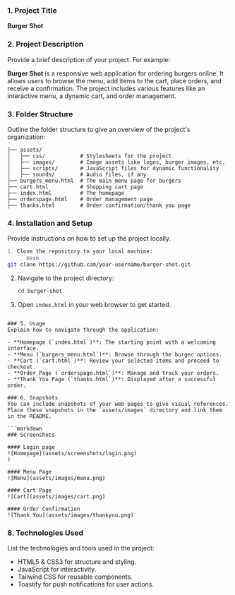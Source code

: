 ### 1. Project Title
**Burger Shot**
 
### 2. Project Description
Provide a brief description of your project. For example:
 
**Burger Shot** is a responsive web application for ordering burgers online. It allows users to browse the menu, add items to the cart, place orders, and receive a confirmation. The project includes various features like an interactive menu, a dynamic cart, and order management.
 
### 3. Folder Structure
Outline the folder structure to give an overview of the project's organization:
 
```
├── assets/
│   ├── css/           # Stylesheets for the project
│   ├── images/        # Image assets like logos, burger images, etc.
│   ├── scripts/       # JavaScript files for dynamic functionality
│   ├── sounds/        # Audio files, if any
├── burgers_menu.html  # The main menu page for burgers
├── cart.html          # Shopping cart page
├── index.html         # The homepage
├── orderspage.html    # Order management page
├── thanks.html        # Order confirmation/thank you page
```
 
### 4. Installation and Setup
Provide instructions on how to set up the project locally.
 
```markdown
1. Clone the repository to your local machine:
   ```bash
git clone https://github.com/your-username/burger-shot.git
   ```
2. Navigate to the project directory:
   ```bash
   cd burger-shot
   ```
3. Open `index.html` in your web browser to get started.
```
 
### 5. Usage
Explain how to navigate through the application:
 
- **Homepage (`index.html`)**: The starting point with a welcoming interface.
- **Menu (`burgers_menu.html`)**: Browse through the burger options.
- **Cart (`cart.html`)**: Review your selected items and proceed to checkout.
- **Order Page (`orderspage.html`)**: Manage and track your orders.
- **Thank You Page (`thanks.html`)**: Displayed after a successful order.
 
### 6. Snapshots
You can include snapshots of your web pages to give visual references. Place these snapshots in the `assets/images` directory and link them in the README.
 
```markdown
### Screenshots
 
#### Login page
![Homepage](assets/screenshots/login.png)
)
 
#### Menu Page
![Menu](assets/images/menu.png)
 
#### Cart Page
![Cart](assets/images/cart.png)
 
#### Order Confirmation
![Thank You](assets/images/thankyou.png)
```
 
### 8. Technologies Used
List the technologies and tools used in the project:
 
- HTML5 & CSS3 for structure and styling.
- JavaScript for interactivity.
- Tailwind CSS for reusable components.
- Toastify for push notifications for user actions.
